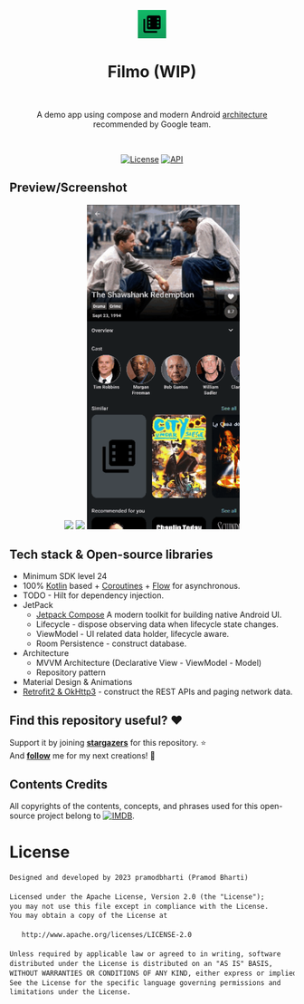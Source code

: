 <p align="center">
<img alt="Filmo" src="/images/ic_launcher-playstore.png" width="50" height="50"/>
</p>
<h1 align="center"> Filmo (WIP)</h1>
</br>
<p align="center">  
A demo app using compose and modern Android <a href="https://developer.android.com/topic/architecture" target="_blank"> architecture </a> recommended by Google team. 
</p>
</br>

<p align="center">
  <a href="https://opensource.org/licenses/Apache-2.0"><img alt="License" src="https://img.shields.io/badge/License-Apache%202.0-blue.svg"/></a>
  <a href="https://android-arsenal.com/api?level=24"><img alt="API" src="https://img.shields.io/badge/API-24%2B-brightgreen.svg?style=flat"/></a>
</p>

## Preview/Screenshot
<p align="center">
<img src="/images/preview0.gif" width="270"/>
<img src="/images/preview1.gif" width="270"/>
<img src="/images/preview2.gif" width="270"/>
</p>

## Tech stack & Open-source libraries
- Minimum SDK level 24
- 100% [Kotlin](https://kotlinlang.org/) based + [Coroutines](https://github.com/Kotlin/kotlinx.coroutines) + [Flow](https://kotlin.github.io/kotlinx.coroutines/kotlinx-coroutines-core/kotlinx.coroutines.flow/) for asynchronous.
- TODO - Hilt for dependency injection.
- JetPack
    - [Jetpack Compose](https://developer.android.com/jetpack/compose) A modern toolkit for building native Android UI.
    - Lifecycle - dispose observing data when lifecycle state changes.
    - ViewModel - UI related data holder, lifecycle aware.
    - Room Persistence - construct database.
- Architecture
    - MVVM Architecture (Declarative View - ViewModel - Model)
    - Repository pattern
- Material Design & Animations
- [Retrofit2 & OkHttp3](https://github.com/square/retrofit) - construct the REST APIs and paging network data.

## Find this repository useful? :heart:
Support it by joining __[stargazers](https://github.com/pramodbharti/Filmo/stargazers)__ for this repository. :star: <br>
And __[follow](https://github.com/pramodbharti)__ me for my next creations! 🤩

## Contents Credits
All copyrights of the contents, concepts, and phrases used for this open-source project belong to   <a href="https://developer.themoviedb.org/"><img alt="IMDB" src="https://files.readme.io/29c6fee-blue_short.svg" width="100" height="16"/></a>.

# License
```xml
Designed and developed by 2023 pramodbharti (Pramod Bharti)

Licensed under the Apache License, Version 2.0 (the "License");
you may not use this file except in compliance with the License.
You may obtain a copy of the License at

   http://www.apache.org/licenses/LICENSE-2.0

Unless required by applicable law or agreed to in writing, software
distributed under the License is distributed on an "AS IS" BASIS,
WITHOUT WARRANTIES OR CONDITIONS OF ANY KIND, either express or implied.
See the License for the specific language governing permissions and
limitations under the License.
```
